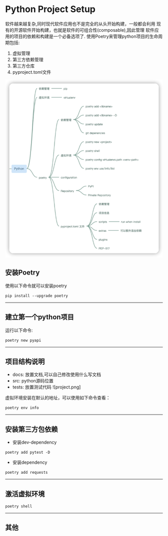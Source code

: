# Python Project Setup

软件越来越复杂,同时现代软件应用也不是完全的从头开始构建，一般都会利用
现有的开源软件开始构建，也就是软件的可组合性(composable),因此管理
软件应用的项目的依赖和构建是一个必备选项了.
使用Poetry来管理python项目的生命周期包括:
1. 虚拟管理
2. 第三方依赖管理
3. 第三方仓库
4. pyproject.toml文件

![img.png](poetry.png)

## 安装Poetry

使用以下命令就可以安装poetry
```shell
pip install --upgrade poetry
```
---
## 建立第一个python项目

运行以下命令:
```shell
poetry new pyapi
```
---
## 项目结构说明

- docs: 放置文档,可以自己修改使用什么写文档
- src: python源码位置
- tests:  放置测试代码
![project.png]

虚拟环境安装在默认的地址，可以使用如下命令查看：

```shell
poetry env info
```
---
## 安装第三方包依赖

- 安装dev-dependency
```shell
poetry add pytest -D
```
- 安装dependency
```shell
poetry add requests 
```
--- 

## 激活虚拟环境

```shell
poetry shell
```

---

## 其他